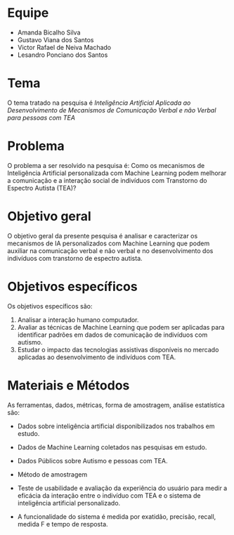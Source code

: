 # Equipe



- Amanda Bicalho Silva
- Gustavo Viana dos Santos
- Victor Rafael de Neiva Machado
- Lesandro Ponciano dos Santos

# Tema



O tema tratado na pesquisa é *Inteligência Artificial Aplicada ao Desenvolvimento de Mecanismos de Comunicação Verbal e não Verbal para pessoas com TEA*

# Problema



O problema a ser resolvido na pesquisa é: Como os mecanismos de Inteligência Artificial personalizada com Machine Learning podem melhorar a comunicação e a interação social de indivíduos com Transtorno do Espectro Autista (TEA)? 

# Objetivo geral



O objetivo geral da presente pesquisa é analisar e caracterizar os mecanismos de IA personalizados com Machine Learning que podem auxiliar na comunicação verbal e não verbal e no desenvolvimento dos indivíduos com transtorno de espectro autista.

# Objetivos específicos



Os objetivos específicos são:

1. Analisar a interação humano computador. 
2.  Avaliar as técnicas de Machine Learning que podem ser aplicadas para identificar padrões em dados de comunicação de indivíduos com autismo. 
3. Estudar o impacto das tecnologias assistivas disponíveis no mercado aplicadas ao desenvolvimento de indivíduos com TEA. 

# Materiais e Métodos

As ferramentas, dados, métricas, forma de amostragem, análise estatística são:

- Dados sobre inteligência artificial disponibilizados nos trabalhos em estudo. 

- Dados de Machine Learning coletados nas pesquisas em estudo. 

- Dados Públicos sobre Autismo e pessoas com TEA. 

- Método de amostragem

- Teste de usabilidade e avaliação da experiência do usuário para medir a eficácia da interação entre o indivíduo com TEA e o sistema de inteligência artificial personalizado.

- A funcionalidade do sistema é medida por exatidão, precisão, recall, medida F e tempo de resposta.
